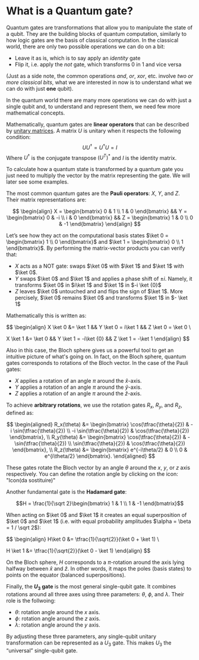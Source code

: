 # What is a Quantum gate?

Quantum gates are transformations that allow you to manipulate the state of a qubit. They are the building blocks of quantum computation, similarly to how logic gates are the basis of classical computation. In the classical world, there are only two possible operations we can do on a bit: 

- Leave it as is, which is to say apply an *identity* gate
- Flip it, i.e. apply the *not* gate, which transforms $0$ in $1$ and vice versa

(Just as a side note, the common operations *and*, *or*, *xor*, etc. involve *two or more classical bits*, what we are interested in now is to understand what we can do with just **one** qubit).

In the quantum world there are many more operations we can do with just a single qubit and, to understand and represent them, we need few more mathematical concepts.

Mathematically, quantum gates are **linear operators** that can be described by [unitary matrices](https://en.wikipedia.org/wiki/Unitary_matrix). A matrix $U$ is unitary when it respects the following condition:$$ U U^\dagger = U^\dagger U = I $$Where $U^\dagger$ is the conjugate transpose $(U^T)^*$ and $I$ is the identity matrix.

To calculate how a quantum state is transformed by a quantum gate you just need to multiply the vector by the matrix representing the gate. We will later see some examples.

The most common quantum gates are the **Pauli operators**: $X$, $Y$, and $Z$. Their matrix representations are:

$$
\begin{align}
 X = \begin{bmatrix} 0 & 1 \\ 1 & 0 \end{bmatrix}
 &&
 Y = \begin{bmatrix} 0 & -i \\ i & 0 \end{bmatrix}
&&
Z = \begin{bmatrix} 1 & 0 \\ 0 & -1 \end{bmatrix}
\end{align}
$$

Let’s see how they act on the computational basis states $\ket 0 = \begin{bmatrix} 1 \\ 0 \end{bmatrix}$ and $\ket 1 = \begin{bmatrix} 0 \\ 1 \end{bmatrix}$.  By performing the matrix-vector products you can verify that:

- $X$ acts as a NOT gate: swaps $\ket 0$ with $\ket 1$ and $\ket 1$ with $\ket 0$.
- $Y$ swaps $\ket 0$ and $\ket 1$ and applies a phase shift of $\pm i$. Namely, it transforms $\ket 0$ in $i\ket 1$ and $\ket 1$ in $-i \ket {0}$
- $Z$ leaves $\ket 0$ untouched and and flips the sign of $\ket 1$. More percisely, $\ket 0$ remains $\ket 0$ and transforms $\ket 1$ in $- \ket 1$

Mathematically this is written as:

$$
\begin{align}
X \ket 0 &= \ket 1 && Y \ket 0 = i\ket 1 && Z \ket 0 = \ket 0 \\

X \ket 1 &= \ket 0 && Y \ket 1 = -i\ket {0} && Z \ket 1 = -\ket 1
\end{align}
$$

Also in this case, the Bloch sphere gives us a powerful tool to get an intuitive picture of what's going on. In fact, on the Bloch sphere, quantum gates corresponds to rotations of the Bloch vector.
In the case of the Pauli gates:
- $X$ applies a rotation of an angle $\pi$ around the $\hat x$-axis.
- $Y$ applies a rotation of an angle $\pi$ around the $\hat y$-axis.
- $Z$ applies a rotation of an angle $\pi$ around the $\hat z$-axis.

To achieve **arbitrary rotations**, we use the rotation gates $R_x$, $R_y$, and $R_z$, defined as:

$$
\begin{aligned} R_x(\theta) &= \begin{bmatrix} \cos(\tfrac{\theta}{2}) & -i \sin(\tfrac{\theta}{2}) \\ -i \sin(\tfrac{\theta}{2}) & \cos(\tfrac{\theta}{2}) \end{bmatrix}, \\ R_y(\theta) &= \begin{bmatrix} \cos(\tfrac{\theta}{2}) & -\sin(\tfrac{\theta}{2}) \\ \sin(\tfrac{\theta}{2}) & \cos(\tfrac{\theta}{2}) \end{bmatrix}, \\ R_z(\theta) &= \begin{bmatrix} e^{-i\theta/2} & 0 \\ 0 & e^{i\theta/2} \end{bmatrix}. \end{aligned}
$$

These gates rotate the Bloch vector by an angle $\theta$ around the $x$, $y$, or $z$ axis respectively. You can define the rotation angle by clicking on the icon: "Icon(da sostituire)"

Another fundamental gate is the **Hadamard gate**:

$$H = \frac{1}{\sqrt 2}\begin{bmatrix} 1 & 1 \\ 1 & -1 \end{bmatrix}$$

When acting on $\ket 0$ and $\ket 1$ it creates an equal superposition of $\ket 0$ and $\ket 1$ (i.e. with equal probability amplitudes $\alpha = \beta = 1 / \sqrt 2$):

$$
\begin{align}
 H\ket 0 &= \tfrac{1}{\sqrt{2}}(\ket 0 + \ket 1) \\

H \ket 1 &= \tfrac{1}{\sqrt{2}}(\ket 0 - \ket 1)
\end{align}
$$

On the Bloch sphere, $H$ corresponds to a $\pi$-rotation around the axis lying halfway between $\hat{x}$ and $\hat{z}$. In other words, it maps the poles (basis states) to points on the equator (balanced superpositions).

Finally, the **$U_3$ gate** is the most general single-qubit gate. It combines rotations around all three axes using three parameters: $\theta$, $\phi$, and $\lambda$.
Their role is the follwoing:

- $\theta$: rotation angle around the $x$ axis.
- $\phi$: rotation angle around the $z$ axis.
- $\lambda$: rotation angle around the $y$ axis.

By adjusting these three parameters, any single-qubit unitary transformation can be represented as a $U_3$ gate. This makes $U_3$ the “universal” single-qubit gate.
